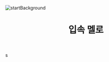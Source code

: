 ![startBackground](https://user-images.githubusercontent.com/69952837/177551799-29363f20-6600-4ee4-84e8-26a97f78bcbd.PNG)
<div align="center">
  <H1>입속 멜로</H1>
</div>
<br>
<br> s
